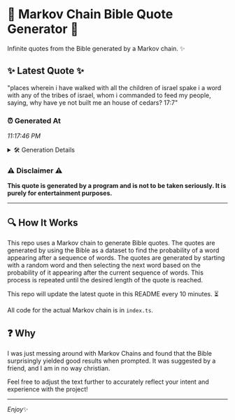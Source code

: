 # 📖 Markov Chain Bible Quote Generator 📖

Infinite quotes from the Bible generated by a Markov chain. ✨

## ✨ Latest Quote ✨
"places wherein i have walked with all the children of israel spake i a word with any of the tribes of israel, whom i commanded to feed my people, saying, why have ye not built me an house of cedars? 17:7"

### ⏰ Generated At
*11:17:46 PM*

<details>
    <summary>🛠️ Generation Details</summary>
    <p>
        <strong>🌱 Seed:</strong> places<br>
        <strong>🔄 Iterations:</strong> 40<br>
        <strong>📜 Context History:</strong><br>[ places ]: wherein<br>[ places, wherein ]: i<br>[ places, wherein, i ]: have<br>[ places, wherein, i, have ]: walked<br>[ places, wherein, i, have, walked ]: with<br>[ places, wherein, i, have, walked, with ]: all<br>[ wherein, i, have, walked, with, all ]: the<br>[ i, have, walked, with, all, the ]: children<br>[ have, walked, with, all, the, children ]: of<br>[ walked, with, all, the, children, of ]: israel<br>[ with, all, the, children, of, israel ]: spake<br>[ all, the, children, of, israel, spake ]: i<br>[ the, children, of, israel, spake, i ]: a<br>[ children, of, israel, spake, i, a ]: word<br>[ of, israel, spake, i, a, word ]: with<br>[ israel, spake, i, a, word, with ]: any<br>[ spake, i, a, word, with, any ]: of<br>[ i, a, word, with, any, of ]: the<br>[ a, word, with, any, of, the ]: tribes<br>[ word, with, any, of, the, tribes ]: of<br>[ with, any, of, the, tribes, of ]: israel,<br>[ any, of, the, tribes, of, israel, ]: whom<br>[ of, the, tribes, of, israel,, whom ]: i<br>[ the, tribes, of, israel,, whom, i ]: commanded<br>[ tribes, of, israel,, whom, i, commanded ]: to<br>[ of, israel,, whom, i, commanded, to ]: feed<br>[ israel,, whom, i, commanded, to, feed ]: my<br>[ whom, i, commanded, to, feed, my ]: people,<br>[ i, commanded, to, feed, my, people, ]: saying,<br>[ commanded, to, feed, my, people,, saying, ]: why<br>[ to, feed, my, people,, saying,, why ]: have<br>[ feed, my, people,, saying,, why, have ]: ye<br>[ my, people,, saying,, why, have, ye ]: not<br>[ people,, saying,, why, have, ye, not ]: built<br>[ saying,, why, have, ye, not, built ]: me<br>[ why, have, ye, not, built, me ]: an<br>[ have, ye, not, built, me, an ]: house<br>[ ye, not, built, me, an, house ]: of<br>[ not, built, me, an, house, of ]: cedars?<br>[ built, me, an, house, of, cedars? ]: 17:7<br>
    </p>
</details>

### ⚠️ Disclaimer ⚠️
**This quote is generated by a program and is not to be taken seriously. It is purely for entertainment purposes.**

---

## 🔍 How It Works

This repo uses a Markov chain to generate Bible quotes. The quotes are generated by using the Bible as a dataset to find the probability of a word appearing after a sequence of words. The quotes are generated by starting with a random word and then selecting the next word based on the probability of it appearing after the current sequence of words. This process is repeated until the desired length of the quote is reached.

This repo will update the latest quote in this README every 10 minutes. ⏳

All code for the actual Markov chain is in `index.ts`.

## ❓ Why

I was just messing around with Markov Chains and found that the Bible surprisingly yielded good results when prompted. 
It was suggested by a friend, and I am in no way christian.

Feel free to adjust the text further to accurately reflect your intent and experience with the project!

---

*Enjoy*✨
